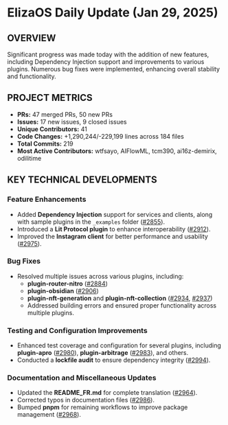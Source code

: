 # ElizaOS Daily Update (Jan 29, 2025)

## OVERVIEW 
Significant progress was made today with the addition of new features, including Dependency Injection support and improvements to various plugins. Numerous bug fixes were implemented, enhancing overall stability and functionality.

## PROJECT METRICS
- **PRs:** 47 merged PRs, 50 new PRs
- **Issues:** 17 new issues, 9 closed issues
- **Unique Contributors:** 41
- **Code Changes:** +1,290,244/-229,199 lines across 184 files
- **Total Commits:** 219
- **Most Active Contributors:** wtfsayo, AIFlowML, tcm390, ai16z-demirix, odilitime

## KEY TECHNICAL DEVELOPMENTS

### Feature Enhancements
- Added **Dependency Injection** support for services and clients, along with sample plugins in the `_examples` folder ([#2855](https://github.com/elizaos/eliza/pull/2855)).
- Introduced a **Lit Protocol plugin** to enhance interoperability ([#2912](https://github.com/elizaos/eliza/pull/2912)).
- Improved the **Instagram client** for better performance and usability ([#2975](https://github.com/elizaos/eliza/pull/2975)).

### Bug Fixes
- Resolved multiple issues across various plugins, including:
  - **plugin-router-nitro** ([#2884](https://github.com/elizaos/eliza/pull/2884))
  - **plugin-obsidian** ([#2906](https://github.com/elizaos/eliza/pull/2906))
  - **plugin-nft-generation** and **plugin-nft-collection** ([#2934](https://github.com/elizaos/eliza/pull/2934), [#2937](https://github.com/elizaos/eliza/pull/2937))
  - Addressed building errors and ensured proper functionality across multiple plugins.

### Testing and Configuration Improvements
- Enhanced test coverage and configuration for several plugins, including **plugin-apro** ([#2980](https://github.com/elizaos/eliza/pull/2980)), **plugin-arbitrage** ([#2983](https://github.com/elizaos/eliza/pull/2983)), and others.
- Conducted a **lockfile audit** to ensure dependency integrity ([#2994](https://github.com/elizaos/eliza/pull/2994)).

### Documentation and Miscellaneous Updates
- Updated the **README_FR.md** for complete translation ([#2964](https://github.com/elizaos/eliza/pull/2964)).
- Corrected typos in documentation files ([#2986](https://github.com/elizaos/eliza/pull/2986)).
- Bumped **pnpm** for remaining workflows to improve package management ([#2968](https://github.com/elizaos/eliza/pull/2968)).